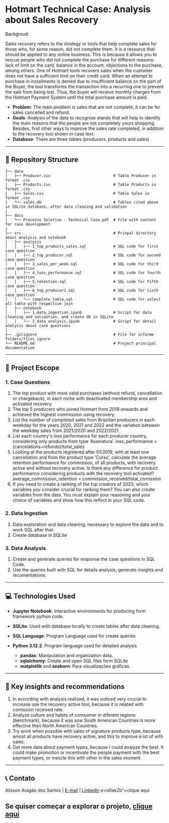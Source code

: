 # Hotmart Technical Case: Analysis about Sales Recovery

Backgroud:

Sales recovery refers to the strategy or tools that help complete sales for those who, for some reason, did not complete them. It is a resource that should be applied to any online business. This is because it allows you to rescue people who did not complete the purchase for different reasons: lack of limit on the card, balance in the account, objections to the purchase, among others. One of Hotmart tools recovers sales when the customer does not have a sufficient limit on their credit card. When an attempt to purchase in installments is denied due to insufficient balance on the part of the Buyer, the tool transforms the transaction into a recurring one to prevent the sale from being lost. Thus, the buyer will receive monthly charges from the Hotmart Payment System until the total purchase amount is paid.

- **Problem**: The main problem is sales that are not complete, it can be for sales cancelled and refund. 
- **Goals**: Analysis of the data to recognize stands that will help to identify the main reasons that the people are not completely yours shopping. Besides, find other ways to improve the sales rate completed, in addition to the recovery tool shown in case text.
- **Database**: There are three tables (producers, products and sales)

---

## 📂 Repository Structure

```
├── data
|   ├── Producer.csv                            # Table Producer in format .csv
|   ├── Products.csv                            # Table Products in format .csv
|   ├── Sales.csv                               # Table Sales in format .csv
|   └── sales.db                                # Tables cited above in SQLite database, after data cleaning and validation
|
├── docs  
|   └── Processo Seletivo - Technical Case.pdf  # File with content for case development 
|                                        
├── src                                         # Prinpal directory about analysis and notebook
│   ├── analysis
│   │   ├── 1_top_products_sales.sql            # SQL code for first case question
│   │   ├── 2_top_producer.sql                  # SQL code for second case question
│   │   ├── 3_sales_per_week.sql                # SQL code for third case question
│   │   ├── 4_loss_performance.sql              # SQL code for fourth case question
│   │   ├── 5_retention.sql                     # SQL code for Fifth case question
│   │   ├── 6_top_producer2.sql                 # SQL code for sixth case question
│   │   └── complete_table.sql                  # SQL code for select all table with respective join
│   ├── notebook
│   │   ├── 1_data_ingestion.ipynb              # Script for data cleaning and validation, and create db in SQLite
│   │   └── 2_data_analysis.ipynb               # Script for detail analysis about case questions
|
├── .gitignore                                  # File for informe folders/files ignore
└── README.md                                   # Project principal documentation
```
---

## 📜 Project Escope

### 1. Case Questions

1. The top product with most valid purchases (without refund, cancellation or chargeback), in each niche with deactivated membership area and activated recovery.
2. The top 5 producers who joined Hotmart from 2019 onwards and achieved the highest commission using recovery.
3. List the number of completed sales from Brazilian producers in each weekday for the years 2020, 2021 and 2022 and the variation between the weekday sales from 2021/2020 and 2022/2021.
4. List each country's loss performance for each producer country, considering only products from type ‘Assinatura’. loss_performance = (cancelations+refunds)/total_sales
5. Looking at the products registered after 01/2019, with at least one cancellation and from the product type ‘Curso’, calculate the average retention performance for commission, of all products, with recovery active and without recovery active. Is there any difference for product performance considering products with the recovery tool activated? average_commission_retention = commission_received/total_comission
6. If you need to create a ranking of the top creators of 2023, which variables you consider crucial for ranking them? You can also create variables from the data. You must explain your reasoning and your choice of variables and show how this reflect in your SQL code.

### 2. Data Ingestion

1. Data exploration and data cleaning, necessary to explore the data and to work SQL after that.
2. Create database in SQLite

### 3. Data Analysis

1. Create and generate queries for response the case questions in SQL Code.
2. Use the queries built with SQL for details analysis, generate insights and recomentations.

---

## 💻 Technologies Used

- **Jupyter Notebook**: Interactive environments for producing form framework python code.
- **SQLite**: Used with database locally to create tables after data cleaning.
- **SQL Language**: Program Language used for create queries
- **Python 3.12.2**: Program language used for detailed analysis

    - **pandas**: Manipulation and organization data.
    - **sqlalchemy**: Create and open SQL files form SQLite
    - **matplotlib** and **seaborn**: Para visualizações gráficas.
---

## 📜 Key insights and recommendations

1. In according with analysis realized, it was noticed very crucial to increase use the recovery active tool, because it is related with comission received rate.
2. Analyze culture and habits of comsumer in diferent regions (benchmark), because it was sow South American Countries is more effective then North American Countries.
3. Try work when possible with sales of signature products type, because amost all products have recovery active, and this to improve a lot of with sales.
4. Get more data about payment types, because I could analyze the best. It could make promotion or incentivate the people payment with the best payment types, or mescle this with other in the sales moment.
---

## 📞 Contato

Alisson Aragão dos Santos | [E-mail](alissonaragao1@gmail.com) | [LinkedIn](https://www.linkedin.com/in/alisson-arag%C3%A3o-dos-santos-459297120/)
e=o0ekZb">clique aqui</a>

## Se quiser começar a explorar o projeto, <a href="https://github.com/alisson-as/HotmartCase/blob/main/src/notebook/1.%20data_ingestion.ipynb">clique aqui</a>
